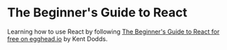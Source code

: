 # The Beginner's Guide to React

Learning how to use React by following [The Beginner's Guide to React for free on egghead.io](https://kcd.im/beginner-react) by Kent Dodds.

